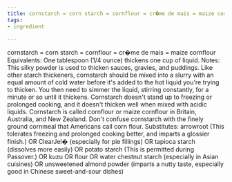 ```yaml
---
title: cornstarch = corn starch = cornflour = cr�me de mais = maize cornflour
tags:
- ingredient

---
```

cornstarch = corn starch = cornflour = cr�me de mais = maize cornflour Equivalents: One tablespoon (1/4 ounce) thickens one cup of liquid. Notes: This silky powder is used to thicken sauces, gravies, and puddings. Like other starch thickeners, cornstarch should be mixed into a slurry with an equal amount of cold water before it's added to the hot liquid you're trying to thicken. You then need to simmer the liquid, stirring constantly, for a minute or so until it thickens. Cornstarch doesn't stand up to freezing or prolonged cooking, and it doesn't thicken well when mixed with acidic liquids. Cornstarch is called cornflour or maize cornflour in Britain, Australia, and New Zealand. Don't confuse cornstarch with the finely ground cornmeal that Americans call corn flour. Substitutes: arrowroot (This tolerates freezing and prolonged cooking better, and imparts a glossier finish.) OR ClearJel� (especially for pie fillings) OR tapioca starch (dissolves more easily) OR potato starch (This is permitted during Passover.) OR kuzu OR flour OR water chestnut starch (especially in Asian cuisines) OR unsweetened almond powder (imparts a nutty taste, especially good in Chinese sweet-and-sour dishes)
